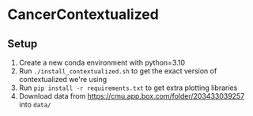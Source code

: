 # CancerContextualized
## Setup
1. Create a new conda environment with python=3.10
2. Run `./install_contextualized.sh` to get the exact version of contextualized we're using
3. Run `pip install -r requirements.txt` to get extra plotting libraries
4. Download data from https://cmu.app.box.com/folder/203433039257 into `data/`

